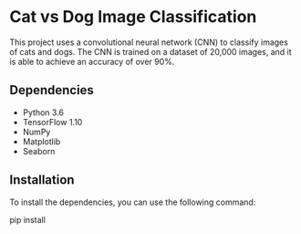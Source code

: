 # Cat vs Dog Image Classification

This project uses a convolutional neural network (CNN) to classify images of cats and dogs. The CNN is trained on a dataset of 20,000 images, and it is able to achieve an accuracy of over 90%.

## Dependencies

* Python 3.6
* TensorFlow 1.10
* NumPy
* Matplotlib
* Seaborn

## Installation

To install the dependencies, you can use the following command:

pip install 
